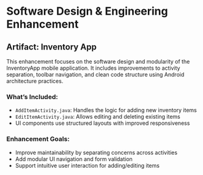 # Software Design & Engineering Enhancement

## Artifact: Inventory App

This enhancement focuses on the software design and modularity of the InventoryApp mobile application. It includes improvements to activity separation, toolbar navigation, and clean code structure using Android architecture practices.

### What’s Included:
- `AddItemActivity.java`: Handles the logic for adding new inventory items
- `EditItemActivity.java`: Allows editing and deleting existing items
- UI components use structured layouts with improved responsiveness

### Enhancement Goals:
- Improve maintainability by separating concerns across activities
- Add modular UI navigation and form validation
- Support intuitive user interaction for adding/editing items
